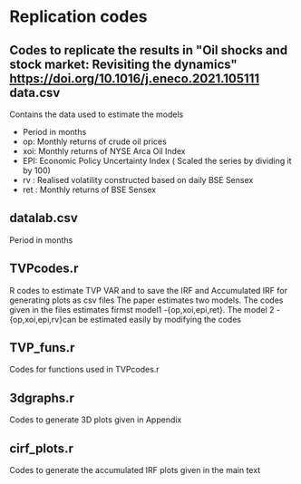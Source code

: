 # Replication codes
Codes to replicate the results in "Oil shocks and stock market: Revisiting the dynamics" https://doi.org/10.1016/j.eneco.2021.105111
data.csv 
----------------------
Contains the data used to estimate the models
 - Period in months
 - op: Monthly returns of crude oil prices
 - xoi: Monthly returns of NYSE Arca Oil Index 
 - EPI: Economic Policy Uncertainty Index ( Scaled the series by dividing it by 100)
 - rv : Realised volatility constructed based on daily BSE Sensex
 - ret : Monthly returns of BSE Sensex

datalab.csv
-----------------------
Period in months

TVPcodes.r
-----------------------
R codes to estimate TVP VAR and to save the IRF and Accumulated IRF for generating plots as csv files
The paper estimates two models. The codes given in the files estimates firmst model1 -{op,xoi,epi,ret}.
The model 2 -{op,xoi,epi,rv}can be estimated easily by modifying the codes

TVP_funs.r
-----------------------
Codes for functions used in TVPcodes.r

3dgraphs.r
----------------------------

Codes to generate 3D plots given in Appendix

cirf_plots.r
-------------------------
Codes to generate the accumulated IRF plots given in the main text
